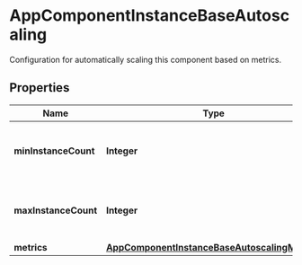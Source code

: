 

# AppComponentInstanceBaseAutoscaling

Configuration for automatically scaling this component based on metrics.

## Properties

| Name | Type | Description | Notes |
|------------ | ------------- | ------------- | -------------|
|**minInstanceCount** | **Integer** | The minimum amount of instances for this component. Must be less than max_instance_count. |  [optional] |
|**maxInstanceCount** | **Integer** | The maximum amount of instances for this component. Must be more than min_instance_count. |  [optional] |
|**metrics** | [**AppComponentInstanceBaseAutoscalingMetrics**](AppComponentInstanceBaseAutoscalingMetrics.md) |  |  [optional] |




